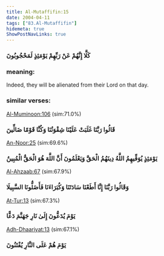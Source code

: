```yaml
---
title: Al-Mutaffifin:15
date: 2004-04-11
tags: ["83.Al-Mutaffifin"]
hidemeta: true 
ShowPostNavLinks: true 
---
```

### كَلَّا إِنَّهُمْ عَنْ رَبِّهِمْ يَوْمَئِذٍ لَمَحْجُوبُونَ
### meaning: 
Indeed, they will be alienated from their Lord on that day.
### similar verses: 

[Al-Muminoon:106](/23/106) (sim:71.0%)

### قَالُوا رَبَّنَا غَلَبَتْ عَلَيْنَا شِقْوَتُنَا وَكُنَّا قَوْمًا ضَالِّينَ

[An-Noor:25](/24/25) (sim:69.6%)

### يَوْمَئِذٍ يُوَفِّيهِمُ اللَّهُ دِينَهُمُ الْحَقَّ وَيَعْلَمُونَ أَنَّ اللَّهَ هُوَ الْحَقُّ الْمُبِينُ

[Al-Ahzaab:67](/33/67) (sim:67.9%)

### وَقَالُوا رَبَّنَا إِنَّا أَطَعْنَا سَادَتَنَا وَكُبَرَاءَنَا فَأَضَلُّونَا السَّبِيلَا

[At-Tur:13](/52/13) (sim:67.3%)

### يَوْمَ يُدَعُّونَ إِلَىٰ نَارِ جَهَنَّمَ دَعًّا

[Adh-Dhaariyat:13](/51/13) (sim:67.1%)

### يَوْمَ هُمْ عَلَى النَّارِ يُفْتَنُونَ
